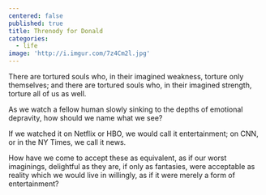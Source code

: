 ```yaml
---
centered: false
published: true
title: Threnody for Donald
categories:
  - life
image: 'http://i.imgur.com/7z4Cm2l.jpg'
---
```

There are tortured souls who,
in their imagined weakness,
torture only themselves;
and there are tortured souls who,
in their imagined strength,
torture all of us as well.

As we watch a fellow human slowly sinking 
to the depths of emotional depravity,
how should we name what we see?

If we watched it on Netflix or HBO,
we would call it entertainment;
on CNN, or in the NY Times,
we call it news.

How have we come
to accept these as equivalent,
as if our worst imaginings,
delightful as they are,
if only as fantasies,
were acceptable as reality
which we would live in willingly,
as if it were merely
a form of entertainment?

